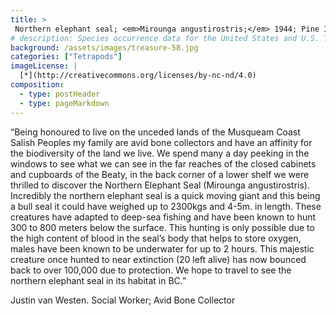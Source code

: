 ```yaml
---
title: >
 Northern elephant seal; <em>Mirounga angustirostris;</em> 1944; Pine Island, Haida Gwaii, BC; Collected by Ivor Johnson
# description: Species occurrence data for the United States and U.S. Territories.
background: /assets/images/treasure-58.jpg
categories: ["Tetrapods"]
imageLicense: |
  [*](http://creativecommons.org/licenses/by-nc-nd/4.0)
composition:
  - type: postHeader
  - type: pageMarkdown
---
```


“Being honoured to live on the unceded lands of the Musqueam Coast Salish Peoples my family are avid bone collectors and have an affinity for the biodiversity of the land we live. We spend many a day peeking in the windows to see what we can see in the far reaches of the closed cabinets and cupboards of the Beaty, in the back corner of a lower shelf we were thrilled to discover the Northern Elephant Seal (Mirounga angustirostris). Incredibly the northern elephant seal is a quick moving giant and this being a bull seal it could have weighed up to 2300kgs and 4-5m. in length. These creatures have adapted to deep-sea fishing and have been known to hunt 300 to 800 meters below the surface. This hunting is only possible due to the high content of blood in the seal’s body that helps to store oxygen, males have been known to be underwater for up to 2 hours. This majestic creature once hunted to near extinction (20 left alive) has now bounced back to over 100,000 due to protection. We hope to travel to see the northern elephant seal in its habitat in BC.”

Justin van Westen. Social Worker; Avid Bone Collector